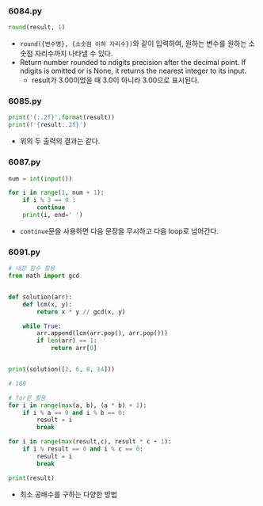 ### 6084.py
~~~python
round(result, 1)
~~~
- `round({변수명}, {소숫점 이하 자리수})`와 같이 입력하여, 원하는 변수를 원하는 소숫점 자리수까지 나타낼 수 있다.
- Return number rounded to ndigits precision after the decimal point. If ndigits is omitted or is None, it returns the nearest integer to its input.
    - result가 3.00이었을 때 3.0이 아니라 3.00으로 표시된다.
### 6085.py
~~~python
print('{:.2f}'.format(result))
print(f'{result:.2f}')
~~~
- 위의 두 출력의 결과는 같다.
### 6087.py
~~~python
num = int(input())

for i in range(1, num + 1):
    if i % 3 == 0 :
        continue
    print(i, end=' ')
~~~
- `continue`문을 사용하면 다음 문장을 무시하고 다음 loop로 넘어간다.
### 6091.py
~~~python
# 내장 함수 활용
from math import gcd


def solution(arr):
    def lcm(x, y):
        return x * y // gcd(x, y)

    while True:
        arr.append(lcm(arr.pop(), arr.pop()))
        if len(arr) == 1:
            return arr[0]


print(solution([2, 6, 8, 14]))

# 168

# for문 활용
for i in range(max(a, b), (a * b) + 1):
    if i % a == 0 and i % b == 0:
        result = i
        break

for i in range(max(result,c), result * c + 1):
    if i % result == 0 and i % c == 0:
        result = i
        break

print(result)
~~~
- 최소 공배수를 구하는 다양한 방법